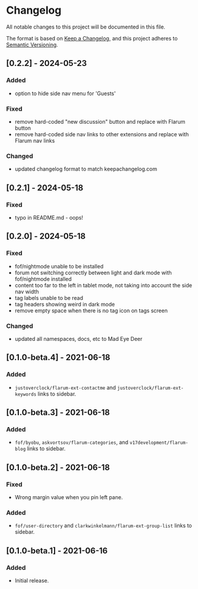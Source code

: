 # Changelog

All notable changes to this project will be documented in this file.

The format is based on [Keep a Changelog](https://keepachangelog.com/en/1.1.0/),
and this project adheres to [Semantic Versioning](https://semver.org/spec/v2.0.0.html).

## [0.2.2] - 2024-05-23
### Added
- option to hide side nav menu for 'Guests'

### Fixed
- remove hard-coded "new discussion" button and replace with Flarum button
- remove hard-coded side nav links to other extensions and replace with Flarum nav links

### Changed
- updated changelog format to match keepachangelog.com

## [0.2.1] - 2024-05-18
### Fixed
- typo in README.md - oops!

## [0.2.0] - 2024-05-18
### Fixed
- fof/nightmode unable to be installed
- forum not switching correctly between light and dark mode with fof/nightmode installed
- content too far to the left in tablet mode, not taking into account the side nav width
- tag labels unable to be read
- tag headers showing weird in dark mode
- remove empty space when there is no tag icon on tags screen

### Changed
- updated all namespaces, docs, etc to Mad Eye Deer

## [0.1.0-beta.4] - 2021-06-18
### Added
- `justoverclock/flarum-ext-contactme` and `justoverclock/flarum-ext-keywords` links to sidebar.

## [0.1.0-beta.3] - 2021-06-18
### Added
- `fof/byobu`, `askvortsov/flarum-categories`, and `v17development/flarum-blog` links to sidebar.

## [0.1.0-beta.2] - 2021-06-18
### Fixed
- Wrong margin value when you pin left pane.

### Added
- `fof/user-directory` and `clarkwinkelmann/flarum-ext-group-list` links to sidebar.

## [0.1.0-beta.1] - 2021-06-16
### Added
- Initial release.

